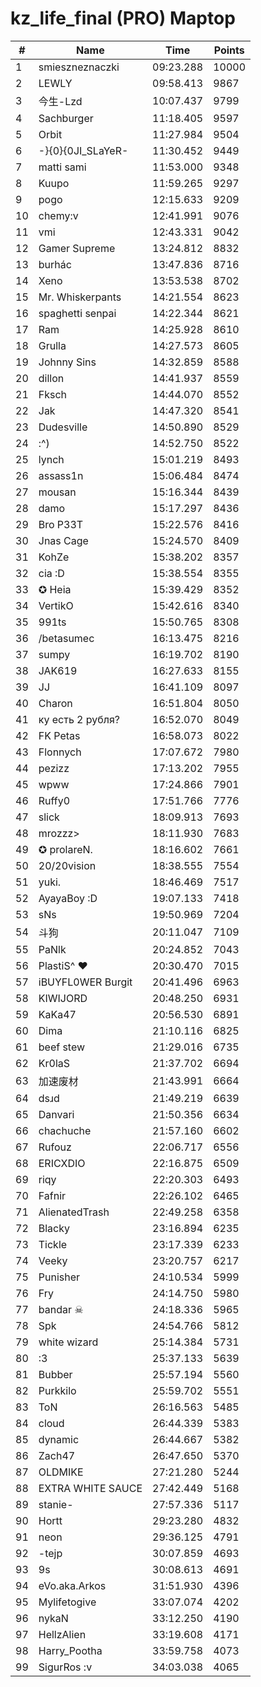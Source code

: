 # kz_life_final (PRO) Maptop

|  # | Name | Time | Points |
|-------------- | -------------- | -------------- | -------------- | 
| 1 | smieszneznaczki | 09:23.288 | 10000 | 
| 2 | LEWLY | 09:58.413 | 9867 | 
| 3 | 今生-Lzd | 10:07.437 | 9799 | 
| 4 | Sachburger | 11:18.405 | 9597 | 
| 5 | Orbit | 11:27.984 | 9504 | 
| 6 | -}{0}{0JI_SLaYeR- | 11:30.452 | 9449 | 
| 7 | matti sami | 11:53.000 | 9348 | 
| 8 | Kuupo | 11:59.265 | 9297 | 
| 9 | pogo | 12:15.633 | 9209 | 
| 10 | chemy:v | 12:41.991 | 9076 | 
| 11 | vmi | 12:43.331 | 9042 | 
| 12 | Gamer Supreme | 13:24.812 | 8832 | 
| 13 | burhác | 13:47.836 | 8716 | 
| 14 | Xeno | 13:53.538 | 8702 | 
| 15 | Mr. Whiskerpants | 14:21.554 | 8623 | 
| 16 | spaghetti senpai | 14:22.344 | 8621 | 
| 17 | Ram | 14:25.928 | 8610 | 
| 18 | Grulla | 14:27.573 | 8605 | 
| 19 | Johnny Sins | 14:32.859 | 8588 | 
| 20 | dillon | 14:41.937 | 8559 | 
| 21 | Fksch | 14:44.070 | 8552 | 
| 22 | Jak | 14:47.320 | 8541 | 
| 23 | Dudesville | 14:50.890 | 8529 | 
| 24 | :^) | 14:52.750 | 8522 | 
| 25 | lynch | 15:01.219 | 8493 | 
| 26 | assass1n | 15:06.484 | 8474 | 
| 27 | mousan | 15:16.344 | 8439 | 
| 28 | damo | 15:17.297 | 8436 | 
| 29 | Bro P33T | 15:22.576 | 8416 | 
| 30 | Jnas Cage | 15:24.570 | 8409 | 
| 31 | KohZe | 15:38.202 | 8357 | 
| 32 | cia :D | 15:38.554 | 8355 | 
| 33 | ✪ Heia | 15:39.429 | 8352 | 
| 34 | VertikO | 15:42.616 | 8340 | 
| 35 | 991ts | 15:50.765 | 8308 | 
| 36 | /betasumec | 16:13.475 | 8216 | 
| 37 | sumpy | 16:19.702 | 8190 | 
| 38 | JAK619 | 16:27.633 | 8155 | 
| 39 | JJ | 16:41.109 | 8097 | 
| 40 | Charon | 16:51.804 | 8050 | 
| 41 | ку есть 2 рубля? | 16:52.070 | 8049 | 
| 42 | FK Petas | 16:58.073 | 8022 | 
| 43 | Flonnych | 17:07.672 | 7980 | 
| 44 | pezizz | 17:13.202 | 7955 | 
| 45 | wpww | 17:24.866 | 7901 | 
| 46 | Ruffy0 | 17:51.766 | 7776 | 
| 47 | slick | 18:09.913 | 7693 | 
| 48 | mrozzz> | 18:11.930 | 7683 | 
| 49 | ✪ prolareN. | 18:16.602 | 7661 | 
| 50 | 20/20vision | 18:38.555 | 7554 | 
| 51 | yuki. | 18:46.469 | 7517 | 
| 52 | AyayaBoy :D | 19:07.133 | 7418 | 
| 53 | sNs | 19:50.969 | 7204 | 
| 54 | 斗狗 | 20:11.047 | 7109 | 
| 55 | PaNlk | 20:24.852 | 7043 | 
| 56 | PlastiS^ ♥ | 20:30.470 | 7015 | 
| 57 | iBUYFL0WER Burgit | 20:41.496 | 6963 | 
| 58 | KIWIJORD | 20:48.250 | 6931 | 
| 59 | KaKa47 | 20:56.530 | 6891 | 
| 60 | Dima | 21:10.116 | 6825 | 
| 61 | beef stew | 21:29.016 | 6735 | 
| 62 | Kr0laS | 21:37.702 | 6694 | 
| 63 | 加速废材 | 21:43.991 | 6664 | 
| 64 | dsɹd | 21:49.219 | 6639 | 
| 65 | Danvari | 21:50.356 | 6634 | 
| 66 | chachuche | 21:57.160 | 6602 | 
| 67 | Rufouz | 22:06.717 | 6556 | 
| 68 | ERICXDIO | 22:16.875 | 6509 | 
| 69 | riqy | 22:20.303 | 6493 | 
| 70 | Fafnir | 22:26.102 | 6465 | 
| 71 | AlienatedTrash | 22:49.258 | 6358 | 
| 72 | Blacky | 23:16.894 | 6235 | 
| 73 | Tickle | 23:17.339 | 6233 | 
| 74 | Veeky | 23:20.757 | 6217 | 
| 75 | Punisher | 24:10.534 | 5999 | 
| 76 | Fry | 24:14.750 | 5980 | 
| 77 | bandar ☠ | 24:18.336 | 5965 | 
| 78 | Spk | 24:54.766 | 5812 | 
| 79 | white wizard | 25:14.384 | 5731 | 
| 80 | :3 | 25:37.133 | 5639 | 
| 81 | Bubber | 25:57.194 | 5560 | 
| 82 | Purkkilo | 25:59.702 | 5551 | 
| 83 | ToN | 26:16.563 | 5485 | 
| 84 | cloud | 26:44.339 | 5383 | 
| 85 | dynamic | 26:44.667 | 5382 | 
| 86 | Zach47 | 26:47.650 | 5370 | 
| 87 | OLDMIKE | 27:21.280 | 5244 | 
| 88 | EXTRA WHITE SAUCE | 27:42.449 | 5168 | 
| 89 | stanie- | 27:57.336 | 5117 | 
| 90 | Hortt | 29:23.280 | 4832 | 
| 91 | neon | 29:36.125 | 4791 | 
| 92 | -tejp | 30:07.859 | 4693 | 
| 93 | 9s | 30:08.613 | 4691 | 
| 94 | eVo.aka.Arkos | 31:51.930 | 4396 | 
| 95 | Mylifetogive | 33:07.074 | 4202 | 
| 96 | nykaN | 33:12.250 | 4190 | 
| 97 | HellzAlien | 33:19.608 | 4171 | 
| 98 | Harry_Pootha | 33:59.758 | 4073 | 
| 99 | SigurRos :v | 34:03.038 | 4065 | 


